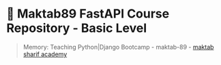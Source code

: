 # :book: Maktab89 FastAPI Course Repository - Basic Level
> Memory: Teaching Python|Django Bootcamp - maktab-89 - [maktab sharif academy](https://maktabsharif.ir)
